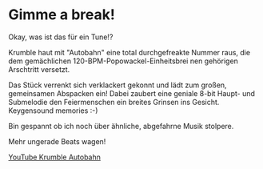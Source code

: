 # Gimme a break!

Okay, was ist das für ein Tune!?

Krumble haut mit "Autobahn" eine total durchgefreakte Nummer raus, die dem gemächlichen 120-BPM-Popowackel-Einheitsbrei nen gehörigen Arschtritt versetzt.

Das Stück verrenkt sich verklackert gekonnt und lädt zum großen, gemeinsamen Abspacken ein! Dabei zaubert eine geniale 8-bit Haupt- und Submelodie den Feiermenschen ein breites Grinsen ins Gesicht. Keygensound memories :-)

Bin gespannt ob ich noch über ähnliche, abgefahrne Musik stolpere.

Mehr ungerade Beats wagen!

[YouTube Krumble Autobahn](https://www.youtube.com/watch?v=miG9sdZ8A7U)
